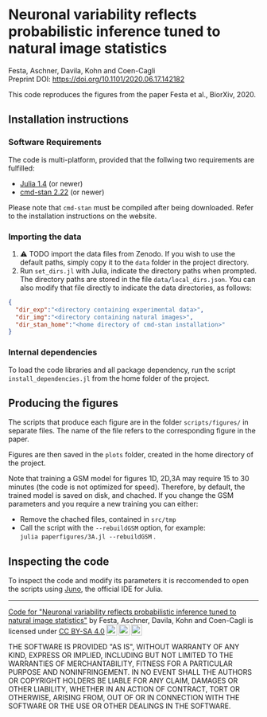 
# Neuronal variability reflects probabilistic inference tuned to natural image statistics

Festa, Aschner, Davila, Kohn and Coen-Cagli  
Preprint DOI:  <https://doi.org/10.1101/2020.06.17.142182>

This code reproduces the figures from the paper Festa et al., BiorXiv, 2020.


## Installation instructions

### Software Requirements

The code is multi-platform, provided that the follwing two requirements are fulfilled:

+ [Julia 1.4](https://julialang.org/) (or newer)
+ [cmd-stan 2.22](https://mc-stan.org/users/interfaces/cmdstan) (or newer)

Please note that `cmd-stan` must be compiled after being downloaded. Refer to the installation instructions on the website.

### Importing the data

1. :warning: TODO  import the data files from Zenodo. If you wish to use the default paths, simply copy it to the `data` folder in the project directory.
2. Run `set_dirs.jl` with Julia, indicate the directory paths when prompted. The directory paths are stored in the file `data/local_dirs.json`. You can also modify that file directly to indicate the data directories, as follows:
```json
{
  "dir_exp":"<directory containing experimental data>",
  "dir_img":"<directory containing natural images>",
  "dir_stan_home":"<home directory of cmd-stan installation>"
}
```

### Internal dependencies

To load the code libraries and all package dependency, run   the script `install_dependencies.jl` from the home folder of the project.

## Producing the figures

The scripts that produce each figure are in the folder `scripts/figures/` in separate files. The name of the file refers to the corresponding figure in the paper.

Figures are then saved in the `plots` folder, created in the home directory of the project.

 Note that training a GSM model for figures 1D, 2D,3A may require 15 to 30 minutes (the code is not optimized for speed). Therefore, by default, the trained model is saved on disk, and chached. If you change the GSM parameters and you require a new training you can either:

+ Remove the chached files, contained in `src/tmp`
+ Call the script with the `--rebuildGSM` option, for example:  
   `julia paperfigures/3A.jl --rebuildGSM` .

## Inspecting the code

To inspect the code and modify its parameters it is reccomended to open the scripts using [Juno](https://junolab.org/), the official IDE for Julia.


-----

<p xmlns:dct="http://purl.org/dc/terms/" xmlns:cc="http://creativecommons.org/ns#" class="license-text"><a rel="cc:attributionURL" property="dct:title" href="https://github.com/rubencoencagli/festa-et-al-2020">Code for "Neuronal variability reflects probabilistic inference tuned to natural image statistics"</a> by <span property="cc:attributionName">Festa, Aschner, Davila, Kohn and Coen-Cagli</span> is licensed under <a rel="license" href="https://creativecommons.org/licenses/by-sa/4.0">CC BY-SA 4.0<img style="height:22px!important;margin-left:3px;vertical-align:text-bottom;" src="https://mirrors.creativecommons.org/presskit/icons/cc.svg?ref=chooser-v1" /><img style="height:22px!important;margin-left:3px;vertical-align:text-bottom;" src="https://mirrors.creativecommons.org/presskit/icons/by.svg?ref=chooser-v1" /><img style="height:22px!important;margin-left:3px;vertical-align:text-bottom;" src="https://mirrors.creativecommons.org/presskit/icons/sa.svg?ref=chooser-v1" /></a></p>

THE SOFTWARE IS PROVIDED "AS IS", WITHOUT WARRANTY OF ANY KIND, EXPRESS OR IMPLIED, INCLUDING BUT NOT LIMITED TO THE WARRANTIES OF  MERCHANTABILITY, FITNESS FOR A PARTICULAR PURPOSE AND NONINFRINGEMENT. IN NO EVENT SHALL THE AUTHORS OR COPYRIGHT HOLDERS BE LIABLE FOR ANY CLAIM, DAMAGES OR OTHER LIABILITY, WHETHER IN AN ACTION OF CONTRACT, TORT OR OTHERWISE, ARISING FROM, OUT OF OR IN CONNECTION WITH THE SOFTWARE OR THE USE OR OTHER DEALINGS IN THE SOFTWARE.
